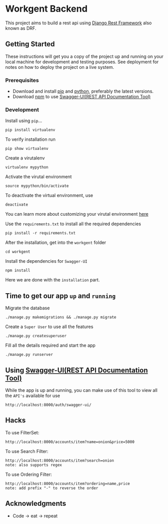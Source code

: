 # Workgent Backend

This project aims to build a rest api using [Django Rest Framework](https://www.django-rest-framework.org/) also known as DRF.

## Getting Started

These instructions will get you a copy of the project up and running on your local machine for development and testing purposes. See deployment for notes on how to deploy the project on a live system.

### Prerequisites

* Download and install [pip](https://pip.pypa.io/en/stable/installing/) and [python](https://www.python.org/downloads/), preferably the latest versions.
* Download [npm](https://www.npmjs.com/get-npm) to use [Swagger-UI(REST API Documentation Tool)](https://swagger.io/tools/swagger-ui/)

### Development

Install using `pip`...

    pip install virtualenv

To verify installation run

    pip show virtualenv

Create a virutalenv

    virtualenv mypython

Activate the virutal environment

    source mypython/bin/activate

To deactivate the virtual environment, use

    deactivate

You can learn more about customizing your virutal environment [here](https://virtualenvwrapper.readthedocs.io/en/latest/command_ref.html#controlling-the-active-environment)

Use the `requirements.txt` to install all the required dependencies

    pip install -r requirements.txt

After the installation, get into the `workgent` folder

    cd workgent

Install the dependencies for `Swagger-UI`

    npm install

Here we are done with the `installation` part.

## Time to get our app `up` and `running`

Migrate the database

    ./manage.py makemigrations && ./manage.py migrate

Create a `Super User` to use all the features

    ./manage.py createsuperuser

Fill all the details required and start the app

    ./manage.py runserver

## Using [Swagger-UI(REST API Documentation Tool)](https://swagger.io/tools/swagger-ui/)

While the app is up and running, you can make use of this tool to view all the `API's` available for use

    http://localhost:8000/auth/swagger-ui/

## Hacks

To use FilterSet:

    http://localhost:8000/accounts/item?name=onion&price=5000

To use Search Filter:

    http://localhost:8000/accounts/item?search=onion
    note: also supports regex

To use Ordering Filter:

    http://localhost:8000/accounts/item?ordering=name,price
    note: add prefix "-" to reverse the order

## Acknowledgments

* Code -> eat -> repeat
